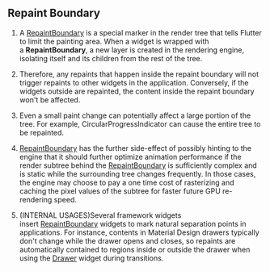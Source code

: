 ## Repaint Boundary

1. A [RepaintBoundary](https://api.flutter.dev/flutter/widgets/RepaintBoundary-class.html?ref=lazebny.io) is a special marker in the render tree that tells Flutter to limit the painting area. When a widget is wrapped with a **RepaintBoundary**, a new layer is created in the rendering engine, isolating itself and its children from the rest of the tree.

2. Therefore, any repaints that happen inside the repaint boundary will not trigger repaints to other widgets in the application. Conversely, if the widgets outside are repainted, the content inside the repaint boundary won't be affected.

3. Even a small paint change can potentially affect a large portion of the tree. For example, CircularProgressIndicator can cause the entire tree to be repainted.

4. [RepaintBoundary](https://api.flutter.dev/flutter/widgets/RepaintBoundary-class.html) has the further side-effect of possibly hinting to the engine that it should further optimize animation performance if the render subtree behind the [RepaintBoundary](https://api.flutter.dev/flutter/widgets/RepaintBoundary-class.html) is sufficiently complex and is static while the surrounding tree changes frequently. In those cases, the engine may choose to pay a one time cost of rasterizing and caching the pixel values of the subtree for faster future GPU re-rendering speed.

5. (INTERNAL USAGES)Several framework widgets insert [RepaintBoundary](https://api.flutter.dev/flutter/widgets/RepaintBoundary-class.html) widgets to mark natural separation points in applications. For instance, contents in Material Design drawers typically don't change while the drawer opens and closes, so repaints are automatically contained to regions inside or outside the drawer when using the [Drawer](https://api.flutter.dev/flutter/material/Drawer-class.html) widget during transitions.
